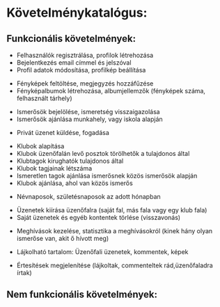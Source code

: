 # Követelménykatalógus:

## Funkcionális követelmények:

- Felhasználók regisztrálása, profilok létrehozása
- Bejelentkezés email címmel és jelszóval
- Profil adatok módosítása, profilkép beállítása
&nbsp;
+ Fényképek feltöltése, megjegyzés hozzáfűzése
+ Fényképalbumok létrehozása, albumjellemzők (fényképek száma, felhasznált tárhely)

- Ismerősök bejelölése, ismeretség visszaigazolása
- Ismerősök ajánlása munkahely, vagy iskola alapján

+ Privát üzenet küldése, fogadása

- Klubok alapítása
- Klubok üzenőfalán levő posztok törölhetők a tulajdonos által
- Klubtagok kirughatók tulajdonos által
- Klubok tagjainak létszáma
- Ismeretlen tagok ajánlása ismerősnek közös ismerősök alapján
- Klubok ajánlása, ahol van közös ismerős

+ Névnaposok, születésnaposok az adott hónapban

- Üzenetek kiírása üzenőfalra (saját fal, más fala vagy egy klub fala)
- Saját üzenetek és egyéb kontentek törlése (visszavonás)

+ Meghívások kezelése, statisztika a meghívásokról (kinek hány olyan ismerőse van, akit ő hívott meg)

- Lájkolható tartalom: Üzenőfali üzenetek, kommentek, képek

+ Értesítések megjelenítése (lájkoltak, commenteltek rád,üzenőfaladra írtak)

## Nem funkcionális követelmények:

